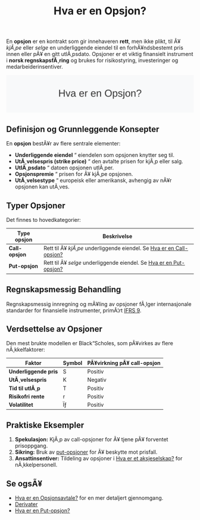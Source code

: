 ﻿---
title: "Hva er en Opsjon?"
meta_title: "Hva er en Opsjon?"
meta_description: 'En **opsjon** er en kontrakt som gir innehaveren **rett**, men ikke plikt, til Ã¥ *kjÃ¸pe* eller *selge* en underliggende eiendel til en forhÃ¥ndsbestemt pris i...'
slug: opsjon
type: blog
layout: pages/single
---

En **opsjon** er en kontrakt som gir innehaveren **rett**, men ikke plikt, til Ã¥ *kjÃ¸pe* eller *selge* en underliggende eiendel til en forhÃ¥ndsbestemt pris innen eller pÃ¥ en gitt utlÃ¸psdato. Opsjoner er et viktig finansielt instrument i **norsk regnskapsfÃ¸ring** og brukes for risikostyring, investeringer og medarbeiderinsentiver.

![Illustrasjon av konseptet opsjon](opsjon-image.svg)

## Definisjon og Grunnleggende Konsepter

En **opsjon** bestÃ¥r av flere sentrale elementer:

* **Underliggende eiendel** “ eiendelen som opsjonen knytter seg til.
* **UtÃ¸velsespris (strike price)** “ den avtalte prisen for kjÃ¸p eller salg.
* **UtlÃ¸psdato** “ datoen opsjonen utlÃ¸per.
* **Opsjonspremie** “ prisen for Ã¥ kjÃ¸pe opsjonen.
* **UtÃ¸velsestype** “ europeisk eller amerikansk, avhengig av nÃ¥r opsjonen kan utÃ¸ves.

## Typer Opsjoner

Det finnes to hovedkategorier:

| Type opsjon      | Beskrivelse                                                              |
|------------------|---------------------------------------------------------------------------|
| **Call-opsjon**  | Rett til Ã¥ *kjÃ¸pe* underliggende eiendel. Se [Hva er en Call-opsjon?](/blogs/regnskap/call-opsjon "Hva er en Call-opsjon?") |
| **Put-opsjon**   | Rett til Ã¥ *selge* underliggende eiendel. Se [Hva er en Put-opsjon?](/blogs/regnskap/put-opsjon "Hva er en Put-opsjon?") |

## Regnskapsmessig Behandling

Regnskapsmessig innregning og mÃ¥ling av opsjoner fÃ¸lger internasjonale standarder for finansielle instrumenter, primÃ¦rt [IFRS 9](/blogs/regnskap/hva-er-ifrs "Hva er IFRS?").

## Verdsettelse av Opsjoner

Den mest brukte modellen er Black“Scholes, som pÃ¥virkes av flere nÃ¸kkelfaktorer:

| Faktor             | Symbol | PÃ¥virkning pÃ¥ call-opsjon |
|---------------------|--------|---------------------------|
| **Underliggende pris** | S      | Positiv                   |
| **UtÃ¸velsespris**      | K      | Negativ                   |
| **Tid til utlÃ¸p**      | T      | Positiv                   |
| **Risikofri rente**    | r      | Positiv                   |
| **Volatilitet**        | Ïƒ      | Positiv                   |

## Praktiske Eksempler

1. **Spekulasjon:** KjÃ¸p av call-opsjoner for Ã¥ tjene pÃ¥ forventet prisoppgang.
2. **Sikring:** Bruk av [put-opsjoner](/blogs/regnskap/put-opsjon "Hva er en Put-opsjon?") for Ã¥ beskytte mot prisfall.
3. **Ansattinsentiver:** Tildeling av opsjoner i [Hva er et aksjeselskap?](/blogs/regnskap/hva-er-et-aksjeselskap "Hva er et Aksjeselskap? Komplett Guide til Selskapsformen") for nÃ¸kkelpersonell.

## Se ogsÃ¥

* [Hva er en Opsjonsavtale?](/blogs/regnskap/hva-er-opsjonsavtale "Hva er en Opsjonsavtale? Komplett Guide til Opsjoner i Regnskap") for en mer detaljert gjennomgang.
* [Derivater](/blogs/regnskap/derivater "Hva er Derivater? En Guide til Derivater i Regnskap")
* [Hva er en Put-opsjon?](/blogs/regnskap/put-opsjon "Hva er en Put-opsjon? En Guide til salgsopsjoner i Regnskap")






